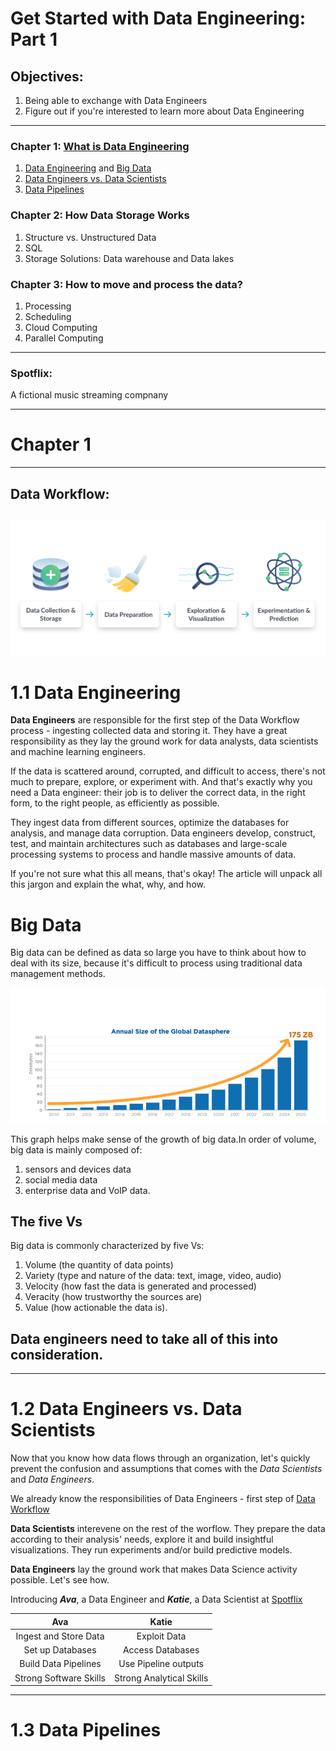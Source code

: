 # Get Started with Data Engineering: Part 1
## Objectives:
1. Being able to exchange with Data Engineers
2. Figure out if you're interested to learn more about Data Engineering
------------------------
### Chapter 1: [What is Data Engineering](#Chapter-1)
1. [Data Engineering](#11-Data-Engineering) and [Big Data](#Big-Data)
2. [Data Engineers vs. Data Scientists](#12-Data-Engineers-vs-Data-Scientists)
3. [Data Pipelines](#13-Data-Pipelines)
### Chapter 2: How Data Storage Works
1. Structure vs. Unstructured Data
2. SQL
3. Storage Solutions: Data warehouse and Data lakes
### Chapter 3: How to move and process the data?
1. Processing
2. Scheduling
3. Cloud Computing
4. Parallel Computing
----------------------
### Spotflix:

A fictional music streaming compnany

-----------------

# Chapter 1

----------------
## Data Workflow:
![](https://github.com/Harsha2409/data-engineering-part1-blog/blob/main/workflow.PNG)
--------------------
# 1.1 Data Engineering

**Data Engineers** are responsible for the first step of the Data Workflow process - ingesting collected data and storing it. They have a great responsibility as they lay the ground work for data analysts, data scientists and machine learning engineers.

If the data is scattered around, corrupted, and difficult to access, there's not much to prepare, explore, or experiment with. And that's exactly why you need a Data engineer: their job is to deliver the correct data, in the right form, to the right people, as efficiently as possible.

They ingest data from different sources, optimize the databases for analysis, and manage data corruption. Data engineers develop, construct, test, and maintain architectures such as databases and large-scale processing systems to process and handle massive amounts of data.

If you're not sure what this all means, that's okay! The article will unpack all this jargon and explain the what, why, and how.

# Big Data
Big data can be defined as data so large you have to think about how to deal with its size, because it's difficult to process using traditional data management methods.

![](https://github.com/Harsha2409/data-engineering-part1-blog/blob/main/big-data-graph.PNG)

This graph helps make sense of the growth of big data.In order of volume, big data is mainly composed of:
1. sensors and devices data
2. social media data
3. enterprise data and VoIP data.

## The five Vs
Big data is commonly characterized by five Vs:
1. Volume (the quantity of data points)
2. Variety (type and nature of the data: text, image, video, audio)
3. Velocity (how fast the data is generated and processed)
4. Veracity (how trustworthy the sources are)
5. Value (how actionable the data is).

## Data engineers need to take all of this into consideration.

----------------------

# 1.2 Data Engineers vs. Data Scientists

Now that you know how data flows through an organization, let's quickly prevent the confusion and assumptions that comes with the *Data Scientists* and *Data Engineers*.

We already know the responsibilities of Data Engineers - first step of [Data Workflow](#Data-Workflow)

**Data Scientists** interevene on the rest of the worflow. They prepare the data according to their analysis' needs, explore it and build insightful visualizations. They run experiments and/or build predictive models.

**Data Engineers** lay the ground work that makes Data Science activity possible. Let's see how.

Introducing ***Ava***, a Data Engineer  and ***Katie***, a Data Scientist at [Spotflix](#Spotflix)

|Ava|Katie|
|:---:|:---:|
|Ingest and Store Data|Exploit Data|
|Set up Databases|Access Databases|
|Build Data Pipelines|Use Pipeline outputs|
|Strong Software Skills|Strong Analytical Skills|

---------------------

# 1.3 Data Pipelines
